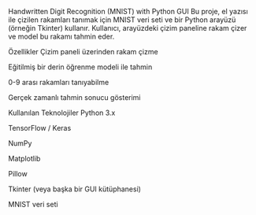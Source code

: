  Handwritten Digit Recognition (MNIST) with Python GUI
Bu proje, el yazısı ile çizilen rakamları tanımak için MNIST veri seti ve bir Python arayüzü (örneğin Tkinter) kullanır. Kullanıcı, arayüzdeki çizim paneline rakam çizer ve model bu rakamı tahmin eder.

Özellikler
Çizim paneli üzerinden rakam çizme

Eğitilmiş bir derin öğrenme modeli ile tahmin

0-9 arası rakamları tanıyabilme

Gerçek zamanlı tahmin sonucu gösterimi

Kullanılan Teknolojiler
Python 3.x

TensorFlow / Keras

NumPy

Matplotlib

Pillow

Tkinter (veya başka bir GUI kütüphanesi)

MNIST veri seti

